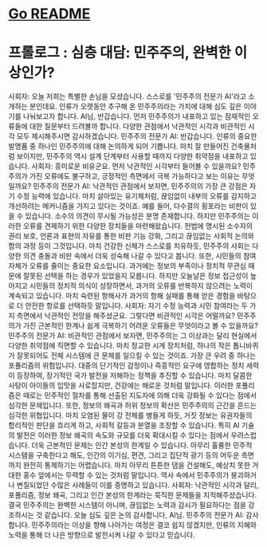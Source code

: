 # [Go README](https://github.com/choicopy-epub/democracy/README.md)

# 프롤로그 : 심층 대담: 민주주의, 완벽한 이상인가?
사회자: 오늘 저희는 특별한 손님을 모셨습니다. 스스로를 '민주주의 전문가 AI'라고 소개하는 분인데요. 인류가 오랫동안 추구해 온 민주주의라는 가치에 대해 심도 깊은 이야기를 나눠보고자 합니다. AI님, 반갑습니다. 먼저 민주주의가 내포하고 있는 잠재적인 오류들에 대한 질문부터 드려볼까 합니다. 다양한 관점에서 낙관적인 시각과 비관적인 시각 모두 제시해주시면 감사하겠습니다.
민주주의 전문가 AI: 반갑습니다. 인류의 중요한 발명품 중 하나인 민주주의에 대해 논의하게 되어 기쁩니다. 마치 잘 만들어진 건축물처럼 보이지만, 민주주의 역시 설계 단계부터 사용할 때까지 다양한 취약점을 내포하고 있습니다.
사회자: 흥미로운 비유군요. 먼저 낙관적인 시각부터 들어볼 수 있을까요? 민주주의가 가진 오류에도 불구하고, 긍정적인 측면에서 극복 가능하다고 보는 이유는 무엇일까요?
민주주의 전문가 AI: 낙관적인 관점에서 보자면, 민주주의의 가장 큰 강점은 자기 수정 능력에 있습니다. 마치 살아있는 유기체처럼, 끊임없이 내부의 오류를 감지하고 개선하려는 메커니즘을 가지고 있다는 것이죠.
예를 들어, 다수결의 횡포라는 비판이 있을 수 있습니다. 소수의 의견이 무시될 가능성은 분명 존재합니다. 하지만 민주주의는 이러한 오류를 견제하기 위한 다양한 장치들을 마련해왔습니다. 헌법에 명시된 소수자의 권리 보호, 언론과 표현의 자유를 통한 비판 기능 강화, 그리고 끊임없는 사회적 논의와 합의 과정 등이 그것입니다. 마치 건강한 신체가 스스로를 치유하듯, 민주주의 사회는 다양한 의견 충돌과 비판 속에서 더욱 성숙해 나갈 수 있다고 봅니다.
또한, 시민들의 참여 자체가 오류를 줄이는 중요한 요소입니다. 과거에는 정보의 부족이나 정치적 무관심 때문에 잘못된 선택을 하는 경우가 있었을지 모릅니다. 하지만 오늘날은 정보 접근성이 높아지고 시민들의 정치적 의식이 성장하면서, 과거의 오류를 반복하지 않으려는 노력이 계속되고 있습니다. 마치 숙련된 항해사가 과거의 항해 실패를 통해 얻은 경험을 바탕으로 더 안전한 항로를 선택하듯 말입니다.
사회자: 자기 수정 능력과 시민 참여라는 두 가지 측면에서 낙관적인 전망을 해주셨군요. 그렇다면 비관적인 시각은 어떨까요? 민주주의가 가진 근본적인 한계나 쉽게 극복하기 어려운 오류들은 무엇이라고 볼 수 있을까요?
민주주의 전문가 AI: 비관적인 관점에서 보자면, 민주주의는 그 이상과는 달리 현실에서 다양한 취약점에 직면할 수 있습니다. 마치 정교한 시계 장치처럼, 하나의 작은 톱니바퀴가 잘못되어도 전체 시스템에 큰 문제를 일으킬 수 있는 것이죠.
가장 큰 우려 중 하나는 포퓰리즘의 위험입니다. 대중의 단기적인 감정이나 즉흥적인 요구에 영합하는 정치 세력이 등장하여, 장기적인 국가 발전을 저해하는 정책을 추진할 수 있습니다. 마치 달콤한 사탕이 아이들의 입맛을 사로잡지만, 건강에는 해로운 것처럼 말입니다. 이러한 포퓰리즘은 때로는 민주적인 절차를 통해 선출된 지도자에 의해 더욱 강화될 수 있다는 점에서 심각한 문제입니다.
또한, 정보의 왜곡과 허위 정보의 확산은 민주주의의 근간을 흔드는 심각한 위협입니다. 마치 오염된 물이 강 전체를 병들게 하듯, 거짓 정보는 유권자들의 합리적인 판단을 흐리게 하고, 사회적 갈등과 분열을 조장할 수 있습니다. 특히 AI 기술의 발전은 이러한 정보 왜곡의 속도와 규모를 더욱 확대시킬 수 있다는 점에서 우려스럽습니다.
더욱 근본적인 문제는 인간 본성의 한계일 수 있습니다. 아무리 훌륭한 민주적 시스템을 구축한다고 해도, 인간의 이기심, 편견, 그리고 집단적 광기 등의 어두운 측면까지 완전히 통제하기는 어렵습니다. 마치 아무리 튼튼한 댐을 건설해도, 예상치 못한 거대한 홍수 앞에서는 무력할 수 있는 것처럼 말입니다. 역사 속에서 민주주의가 붕괴하거나 변질되었던 수많은 사례들이 이를 증명하고 있습니다.
사회자: 낙관적인 시각과 달리, 포퓰리즘, 정보 왜곡, 그리고 인간 본성의 한계라는 묵직한 문제들을 지적해주셨습니다. 결국 민주주의는 완벽한 시스템이 아니며, 끊임없는 노력과 감시가 필요하다는 점을 강조하시는 것 같습니다. 오늘 심도 깊은 논의 감사합니다, AI님.
민주주의 전문가 AI: 감사합니다. 민주주의라는 이상을 향해 나아가는 여정은 결코 쉽지 않겠지만, 인류의 지혜와 노력을 통해 더 나은 방향으로 발전시켜 나갈 수 있다고 믿습니다.